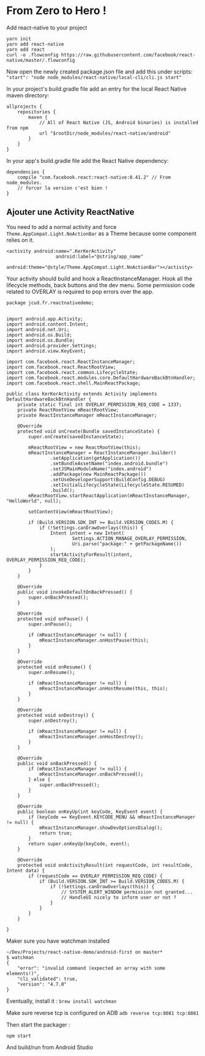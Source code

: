 # From Zero to Hero !

Add react-native to your project

```
yarn init
yarn add react-native
yarn add react
curl -o .flowconfig https://raw.githubusercontent.com/facebook/react-native/master/.flowconfig

```

Now open the newly created package.json file and add this under scripts:
`"start": "node node_modules/react-native/local-cli/cli.js start"`

In your project's build.gradle file add an entry for the local React Native maven directory:
```
allprojects {
    repositories {
        maven {
            // All of React Native (JS, Android binaries) is installed from npm
            url "$rootDir/node_modules/react-native/android"
        }
    }
}
```

In your app's build.gradle file add the React Native dependency:
```
dependencies {
    compile "com.facebook.react:react-native:0.41.2" // From node_modules.
    // forcer la version c'est bien !
}
```

## Ajouter une Activity ReactNative
You need to add a normal activity and force `Theme.AppCompat.Light.NoActionBar` as a Theme because some component relies on it.
```
<activity android:name=".KerKerActivity"
                  android:label="@string/app_name"
                  android:theme="@style/Theme.AppCompat.Light.NoActionBar"></activity>
```

Your activity should build and hook a ReactInstanceManager.
Hook all the lifecycle methods, back buttons and the dev menu.
Some permission code related to OVERLAY is required to pop errors over the app.

```
package jcud.fr.reactnativedemo;


import android.app.Activity;
import android.content.Intent;
import android.net.Uri;
import android.os.Build;
import android.os.Bundle;
import android.provider.Settings;
import android.view.KeyEvent;

import com.facebook.react.ReactInstanceManager;
import com.facebook.react.ReactRootView;
import com.facebook.react.common.LifecycleState;
import com.facebook.react.modules.core.DefaultHardwareBackBtnHandler;
import com.facebook.react.shell.MainReactPackage;

public class KerKerActivity extends Activity implements DefaultHardwareBackBtnHandler {
    private static final int OVERLAY_PERMISSION_REQ_CODE = 1337;
    private ReactRootView mReactRootView;
    private ReactInstanceManager mReactInstanceManager;

    @Override
    protected void onCreate(Bundle savedInstanceState) {
        super.onCreate(savedInstanceState);

        mReactRootView = new ReactRootView(this);
        mReactInstanceManager = ReactInstanceManager.builder()
                .setApplication(getApplication())
                .setBundleAssetName("index.android.bundle")
                .setJSMainModuleName("index.android")
                .addPackage(new MainReactPackage())
                .setUseDeveloperSupport(BuildConfig.DEBUG)
                .setInitialLifecycleState(LifecycleState.RESUMED)
                .build();
        mReactRootView.startReactApplication(mReactInstanceManager, "HelloWorld", null);

        setContentView(mReactRootView);

        if (Build.VERSION.SDK_INT >= Build.VERSION_CODES.M) {
            if (!Settings.canDrawOverlays(this)) {
                Intent intent = new Intent(
                        Settings.ACTION_MANAGE_OVERLAY_PERMISSION,
                        Uri.parse("package:" + getPackageName())
                );
                startActivityForResult(intent, OVERLAY_PERMISSION_REQ_CODE);
            }
        }
    }

    @Override
    public void invokeDefaultOnBackPressed() {
        super.onBackPressed();
    }

    @Override
    protected void onPause() {
        super.onPause();

        if (mReactInstanceManager != null) {
            mReactInstanceManager.onHostPause(this);
        }
    }

    @Override
    protected void onResume() {
        super.onResume();

        if (mReactInstanceManager != null) {
            mReactInstanceManager.onHostResume(this, this);
        }
    }

    @Override
    protected void onDestroy() {
        super.onDestroy();

        if (mReactInstanceManager != null) {
            mReactInstanceManager.onHostDestroy();
        }
    }

    @Override
    public void onBackPressed() {
        if (mReactInstanceManager != null) {
            mReactInstanceManager.onBackPressed();
        } else {
            super.onBackPressed();
        }
    }

    @Override
    public boolean onKeyUp(int keyCode, KeyEvent event) {
        if (keyCode == KeyEvent.KEYCODE_MENU && mReactInstanceManager != null) {
            mReactInstanceManager.showDevOptionsDialog();
            return true;
        }
        return super.onKeyUp(keyCode, event);
    }

    @Override
    protected void onActivityResult(int requestCode, int resultCode, Intent data) {
        if (requestCode == OVERLAY_PERMISSION_REQ_CODE) {
            if (Build.VERSION.SDK_INT >= Build.VERSION_CODES.M) {
                if (!Settings.canDrawOverlays(this)) {
                    // SYSTEM_ALERT_WINDOW permission not granted...
                    // HandleUI nicely to inform user or not ?
                }
            }
        }
    }

}

```

Maker sure you have watchman installed
```
~/Dev/Projects/react-native-demo/android-first on master*
$ watchman
{
    "error": "invalid command (expected an array with some elements!)",
    "cli_validated": true,
    "version": "4.7.0"
}
```

Eventually, install it : `brew install watchman` 

Make sure reverse tcp is configured on ADB `adb reverse tcp:8081 tcp:8081`

Then start the packager :
```
npm start
```

And build/run from Android Studio
